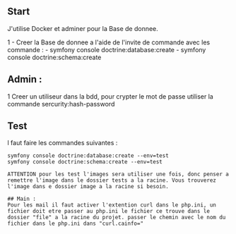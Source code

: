 ## Start
J'utilise Docker et adminer pour la Base de donnee.

1 - Creer la Base de donnee a l'aide de l'invite de commande avec les commande :
    - symfony console doctrine:database:create
    -  symfony console doctrine:schema:create


## Admin :
1 Creer un utiliseur dans la bdd, pour crypter le mot de passe utiliser la commande sercurity:hash-password


## Test
l faut faire les commandes suivantes :
```shell
symfony console doctrine:database:create --env=test
symfony console doctrine:schema:create --env=test

ATTENTION pour les test l'images sera utiliser une fois, donc penser a remettre l'image dans le dossier tests a la racine. Vous trouverez l'image dans e dossier image a la racine si besoin.

## Main : 
Pour les mail il faut activer l'extention curl dans le php.ini, un fichier doit etre passer au php.ini le fichier ce trouve dans le dossier "file" a la racine du projet. passer le chemin avec le nom du fichier dans le php.ini dans "curl.cainfo="